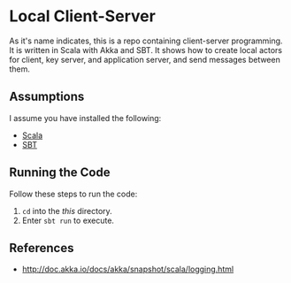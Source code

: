 Local Client-Server
===================

As it's name indicates, this is a repo containing client-server programming.
It is written in Scala with Akka and SBT. It shows how to create local actors 
for client, key server, and application server, and send messages between them.

Assumptions
-----------

I assume you have installed the following:
*  [Scala](http://www.scala-lang.org/download/)
*  [SBT](http://www.scala-sbt.org/download.html)

Running the Code
----------------

Follow these steps to run the code:
1.  `cd` into the _this_ directory.
2.  Enter `sbt run` to execute.

References
----------

*  http://doc.akka.io/docs/akka/snapshot/scala/logging.html

